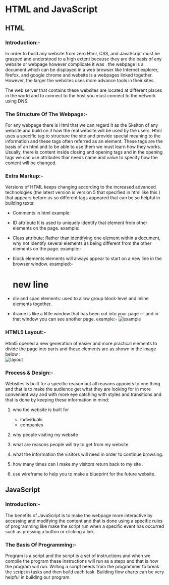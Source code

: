 # HTML and JavaScript
 
## HTML

### Introduction:-
In order to build any website from zero Html, CSS, and JavaScript must be grasped and understood to a high extent because they are the basis of any website or webpage however complicate it was . the webpage is a document which can be displayed in a web browser like Internet explorer, firefox, and google chrome and website is a webpages linked together. However, the larger the websites uses more advance tools in their sites.

The web server that contains these websites are located at different places in the world and to connect to the host you must connect to the network using DNS.

### The Structure Of The Webpage:-

For any webpage there is Html that we can regard it as the Skelton of any website and build on it how the real website will be used by the users. Html uses a specific tag to structure the site and provide special meaning to the information and these tags often referred as an element. These tags are the basis of an html and to be able to use them we must learn how they works. Usually, there is content inside closing and opening tags and in the opening tags we can use attributes thar needs name and value to specify how the content will be changed.

### Extra Markup:-
Versions of HTML keeps changing according to the increased advanced technologies (the latest version is version 5 that specified in html like this <!DOCTYPE html>) that appears before us so different tags appeared that can be so helpful in building texts:

* Comments in html example:                                
                 <!-- comment goes here -->

* ID  attribute It is used to uniquely identify that element from other elements on the page.
example:
                 <p id="pullquote"></p>

* Class attribute: Rather than identifying one element within a document, why not identify several elements as being different from the other elements on the page.
example:-
                  <p class="important">               

* block elements:elements will always appear to start on a new line in the browser window. 
exampled:- 
                  <h1>new line</h1>

* div and span elements: used to allow group block-level and inline elements together. 

* iframe is like a little window that has been cut into your page — and in that window you can see another page.
example:-
![example](https://www.wikitechy.com/technology/wp-content/uploads/2017/03/How-to-apply-CSS-to-iframe.jpg)


### HTML5 Layout:-
Html5 opened a new generation of easier and more practical elements to divide the page into parts and these elements are as shown in the image below :  
![layout](https://stuyhsdesign.files.wordpress.com/2016/05/yoko-html5.png)

### Process & Design:-

Websites is built for a specific reason but all reasons appoints to one thing and that is to make the audience get what they are looking for in more convenient way and with more eye catching with styles and transitions and that is done by keeping these information in mind:

1. who the website is built for
    
    *  individuals 
    *  companies
2. why people visiting my website

3. what are reasons people will try to get from my website. 
4. what the information the visitors will need in order to continue browsing.
5. how many times can I make my visitors return back to my site .
6.  use wireframe to help you to make a blueprint for the future website.


## JavaScript

### Introduction:-
The benefits of JavaScript is to make the webpage more interactive by accessing and modifying the content and that is done using a specific rules of programming like make the script run when a specific event has occurred such as pressing a button or clicking a link.

### The Basis Of Programming:-
Program is a script and the script is a set of instructions and when we compile the program these instructions will run as a steps and that is how the program will run. Writing a script needs from the programmer to break the script in tasks and then build each task. Building flow charts can be very helpful in building our program.







                




